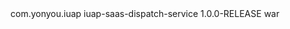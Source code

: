 ﻿ <dependency>
  <groupId>com.yonyou.iuap</groupId>
  <artifactId>iuap-saas-dispatch-service</artifactId>
  <version>1.0.0-RELEASE</version>
  <type>war</type>
 </dependency>
